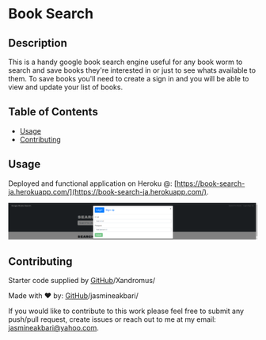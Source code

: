 # Book Search

## Description
This is a handy google book search engine useful for any book worm to search and save books they're interested in or just to see whats available to them. To save books you'll need to create a sign in and you will be able to view and update your list of books.

## Table of Contents

* [Usage](#usage)
* [Contributing](#contributing)

## Usage
Deployed and functional application on Heroku @: [https://book-search-ja.herokuapp.com/](https://book-search-ja.herokuapp.com/).

![webpageimage](assets/images/screenCapture.png)

## Contributing
Starter code supplied by [GitHub](https://github.com/Xandromus)/Xandromus/

Made with ❤️ by: [GitHub](https://github.com/jasmineakbari)/jasmineakbari/

If you would like to contribute to this work please feel free to submit any push/pull request, create issues or reach out to me at my email: jasmineakbari@yahoo.com.